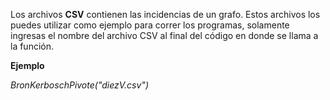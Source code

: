 Los archivos **CSV** contienen las incidencias de un grafo. 
Estos archivos los puedes utilizar como ejemplo para correr los programas, solamente ingresas el nombre del archivo CSV
al final del código en donde se llama a la función.

**Ejemplo**

_BronKerboschPivote("diezV.csv")_
